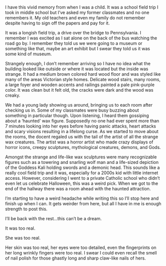 I have this vivid memory from when I was a child. It was a school field trip I took in middle school but I’ve asked my former classmates and no one remembers it. My old teachers and even my family do not remember despite having to sign off the papers and pay for it.  

It was a longish field trip, a drive over the bridge to Pennsylvania. I remember I was excited as I sat alone on the back of the bus watching the road go by. I remember they told us we were going to a museum or something like that, maybe an art exhibit but I swear they told us it was some kind of museum. 

Strangely enough, I don’t remember arriving so I have no idea what the building looked like outside or where it was located but the inside was strange. It had a medium brown colored hard wood floor and was styled like many of the areas Victorian style homes. Delicate wood stairs, many rooms, a large foyer and wooden accents and railings painted a pale pink-purple color. It was clean but it felt old, the cracks were dark and the wood was creaky. 

We had a young lady showing us around, bringing us to each room after checking us in. Some of my classmates were busy buzzing about something in particular though. Upon listening, I heard them gossiping about a ‘haunted’ wax figure. Supposedly no one had ever spent more than 7 minutes looking into her eyes before having panic attacks, heart attacks and scary visions resulting in a lifelong curse. As we started to move about the rooms, the docent regaled us with the tail of the artist of all the strange wax creatures. The artist was a horror artist who made crazy displays of horror icons, creepy sculptures, mythological creatures, demons, and Gods. 

Amongst the strange and life-like wax sculptures were many recognizable figures such as a towering and snarling wolf man and a life-sized depiction of the Goddess Kali holding swords and a demonic head. This sounds like a really cool field trip and it was, especially for a 2000s kid with little internet access. However, considering I went to a private Catholic school who didn’t even let us celebrate Halloween, this was a weird pick. When we got to the end of the hallway there was a room ahead with the haunted attraction. 

I’m starting to have a weird headache while writing this so I’ll stop here and finish up when I can. It gets weirder from here, but all I have in me is enough strength to post this. 

I’ll be back with the rest…this can’t be a dream. 

It was too real. 

She was too real. 

Her skin was too real, her eyes were too detailed, even the fingerprints on her long wrinkly fingers were too real. I swear I could even recall the smell of nail polish for those ghastly long and sharp claw-like nails of hers. 